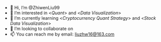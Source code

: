 - 👋 Hi, I’m @ZhiwenLiu99
- 👀 I’m interested in <*Quant*> and <*Data Visualization*>
- 🌱 I’m currently learning <*Cryptocurrency Quant Strategy*> and <*Stock Data Visualization*>
- 💞️ I’m looking to collaborate on 
- 📫 You can reach me by email: liuzhw16@163.com 

<!---
ZhiwenLiu99/ZhiwenLiu99 is a ✨ special ✨ repository because its `README.md` (this file) appears on your GitHub profile.
You can click the Preview link to take a look at your changes.
--->
